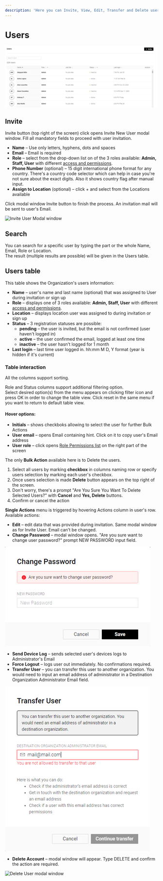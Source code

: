 ```yaml
---
description: 'Here you can Invite, View, Edit, Transfer and Delete users.'
---
```


# Users

![Users Table view](../../../../.gitbook/assets/orgset_users.png)

## Invite

Invite button \(top right of the screen\) click opens Invite New User modal window. Fill all mandatory  fields to proceed with user invitation.

* **Name** – Use only letters, hyphens, dots and spaces
* **Email** – Email is required
* **Role** – select from the drop-down list on of the 3 roles available: **Admin, Staff, User** with different [access and permissions](../access.md).
* **Phone Number** \(optional\) – 15 digit international phone format for any country. There's a country code selector which can help in case you're not sure about the exact digits. Also it shows country flag after manual input.
* **Assign to Location** \(optional\) – click + and select from the Locations available

Click modal window Invite button to finish the process. An invitation mail will be sent to user's Email. 

![Invite User Modal window](../../../../.gitbook/assets/invite_user.gif)

## Search

You can search for a specific user by typing the part or the whole Name, Email,  Role or Location.  
The result \(multiple results are possible\) will be given in the Users table. 

## Users table

This table shows the Organization's users information:

* **Name** – user's name and last name \(optional\) that was assigned to User during invitation or sign up
* **Role** – displays one of  3 roles available: **Admin, Staff, User** with different [access and permissions](../access.md).
* **Location** – displays location user was assigned to during invitation or sign up
* **Status** – 3 registration statuses are possible:
  * **pending** – the user is invited, but the email is not confirmed \(user haven't logged in\) 
  * **active** – the user confirmed the email, logged at least one time 
  * **inactive** – the user hasn't logged for 1 month
* **Last login** – last time user logged in. hh:mm M D, Y format \(year is hidden if it's current\)

### Table interaction

All the columns support sorting.

Role and Status columns support additional filtering option.  
Select desired option\(s\) from the menu appears on clicking filter icon and press OK in order to change the table view. Click reset in the same menu if you want to return to default table view.

#### Hover options:

* **Initials** – shows checkboks allowing to select the user for further Bulk Actions
* **User email** – opens Email containing hint. Click on it to copy user's Email address
* **User role** – click opens [Role Permissions list](../access.md) on the right part of the screen  

The only **Bulk Action** available here is to Delete the users. 

1. Select all users by marking **checkbox** in columns naming row or specify users selection by marking each user's checkbox.
2. Once users selection is made **Delete** button appears on the top right of the screen.
3. Don't worry, there's a prompt  "Are You Sure You Want To Delete Selected Users?" with **Cancel** and **Yes, Delete** buttons.
4. Confirm or cancel the action 

**Single Actions** menu is triggered by hovering Actions column in user's row. Available actions:

* **Edit** – edit data that was provided during invitation. Same modal window as for Invite User. Email can't be changed.
* **Change Password** – modal window opens.  "Are you sure want to change user password?" prompt NEW PASSWORD input field.

![Change Password modal window](../../../../.gitbook/assets/change_password_modal.png)

* **Send Device Log** – sends selected user's devices logs to Administrator's Email
* **Force Logout** – logs user out immediately. No confirmations required.
* **Transfer User** – you can transfer this user to another organization. You would need to input an email address of administrator in a Destination Organization Administrator Email field.

![Transfer User modal window](../../../../.gitbook/assets/transfer_user.png)

* **Delete Account** – modal window will appear. Type DELETE and confirm the action are required.

![Delete User modal window](../../../../.gitbook/assets/delete_user_modal.gif)











### 








